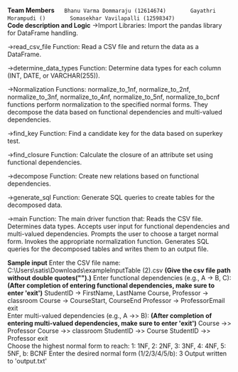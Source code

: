 **Team Members**
  `  `  `Bhanu Varma Dommaraju (12614674)  `  `  `
  `  `  `Gayathri Morampudi ()  `  `  ` 
  `  `  `Somasekhar Vavilapalli (12598347)  `  `  `  
**Code description and Logic**
->Import Libraries: Import the pandas library for DataFrame handling.

->read_csv_file Function: Read a CSV file and return the data as a DataFrame.

->determine_data_types Function: Determine data types for each column (INT, DATE, or VARCHAR(255)).
    

->Normalization Functions:
normalize_to_1nf, normalize_to_2nf, normalize_to_3nf, normalize_to_4nf, normalize_to_5nf, normalize_to_bcnf functions perform normalization to the specified normal forms.
They decompose the data based on functional dependencies and multi-valued dependencies.

->find_key Function: Find a candidate key for the data based on superkey test.

->find_closure Function: Calculate the closure of an attribute set using functional dependencies.

->decompose Function: Create new relations based on functional dependencies.

->generate_sql Function: Generate SQL queries to create tables for the decomposed data.

->main Function: The main driver function that:
Reads the CSV file.
Determines data types.
Accepts user input for functional dependencies and multi-valued dependencies.
Prompts the user to choose a target normal form.
Invokes the appropriate normalization function.
Generates SQL queries for the decomposed tables and writes them to an output file.

**Sample input**
Enter the CSV file name: C:\Users\satis\Downloads\exampleInputTable (2).csv   **(Give the csv file path without double quotes("").)**
Enter functional dependencies (e.g., A -> B, C):             **(After completion of entering functional dependencies, make sure to enter 'exit')**
StudentID -> FirstName, LastName
Course, Professor -> classroom
Course -> CourseStart, CourseEnd
Professor -> ProfessorEmail
exit  
Enter multi-valued dependencies (e.g., A ->> B):             **(After completion of entering multi-valued dependencies, make sure to enter 'exit')**
Course ->> Professor
Course ->> classroom
StudentID ->> Course
StudentID ->> Professor
exit  
Choose the highest normal form to reach:
1: 1NF, 2: 2NF, 3: 3NF, 4: 4NF, 5: 5NF, b: BCNF
Enter the desired normal form (1/2/3/4/5/b): 3
Output written to 'output.txt'
